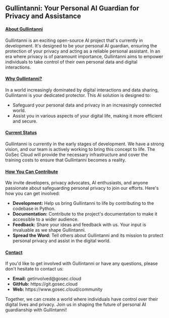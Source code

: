 <h2>Gullintanni: Your Personal AI Guardian for Privacy and Assistance</h2>


<h4><u>About Gullintanni</u></h4>

Gullintanni is an exciting open-source AI project that's currently in development. It's designed to be your personal AI guardian, ensuring the protection of your privacy and acting as a reliable personal assistant. In an era where privacy is of paramount importance, Gullintanni aims to empower individuals to take control of their own personal data and digital interactions.

<h4><u>Why Gullintanni?</u></h4>
In a world increasingly dominated by digital interactions and data sharing, Gullintanni is your dedicated protector. This AI solution is designed to:
<ul>
<li>Safeguard your personal data and privacy in an increasingly connected world.</li>
<li>Assist you in various aspects of your digital life, making it more efficient and secure.</li>
</ul>


<h4><u>Current Status</u></h4>

Gullintanni is currently in the early stages of development. We have a strong vision, and our team is actively working to bring this concept to life. The GoSec Cloud will provide the necessary infrastructure and cover the training costs to ensure that Gullintanni becomes a reality.

<h4><u>How You Can Contribute</u></h4>

We invite developers, privacy advocates, AI enthusiasts, and anyone passionate about safeguarding personal privacy to join our efforts. Here's how you can get involved:
<ul>
<li><b>Development:</b> Help us bring Gullintanni to life by contributing to the codebase in Python.</li>
<li><b>Documentation:</b> Contribute to the project's documentation to make it accessible to a wider audience.</li>
<li><b>Feedback:</b> Share your ideas and feedback with us. Your input is invaluable as we shape Gullintanni.</li>
<li><b>Spread the Word:</b> Tell others about Gullintanni and its mission to protect personal privacy and assist in the digital world.</li>
</ul>
<h4><u>Contact</u></h4>

If you'd like to get involved with Gullintanni or have any questions, please don't hesitate to contact us:
<ul>
<li><b>Email:</b> getinvolved@gosec.cloud</li>
<li><b>GitHub:</b> https://git.gosec.cloud</li>
<li><b>Web:</b> https://www.gosec.cloud/community</li>
</ul>

Together, we can create a world where individuals have control over their digital lives and privacy. Join us in shaping the future of personal AI guardianship with Gullintanni!
